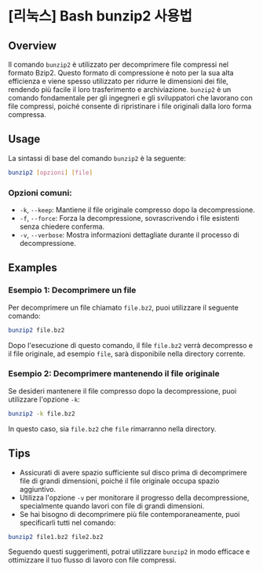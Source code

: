 # [리눅스] Bash bunzip2 사용법

## Overview
Il comando `bunzip2` è utilizzato per decomprimere file compressi nel formato Bzip2. Questo formato di compressione è noto per la sua alta efficienza e viene spesso utilizzato per ridurre le dimensioni dei file, rendendo più facile il loro trasferimento e archiviazione. `bunzip2` è un comando fondamentale per gli ingegneri e gli sviluppatori che lavorano con file compressi, poiché consente di ripristinare i file originali dalla loro forma compressa.

## Usage
La sintassi di base del comando `bunzip2` è la seguente:

```bash
bunzip2 [opzioni] [file]
```

### Opzioni comuni:
- `-k`, `--keep`: Mantiene il file originale compresso dopo la decompressione.
- `-f`, `--force`: Forza la decompressione, sovrascrivendo i file esistenti senza chiedere conferma.
- `-v`, `--verbose`: Mostra informazioni dettagliate durante il processo di decompressione.

## Examples
### Esempio 1: Decomprimere un file
Per decomprimere un file chiamato `file.bz2`, puoi utilizzare il seguente comando:

```bash
bunzip2 file.bz2
```

Dopo l'esecuzione di questo comando, il file `file.bz2` verrà decompresso e il file originale, ad esempio `file`, sarà disponibile nella directory corrente.

### Esempio 2: Decomprimere mantenendo il file originale
Se desideri mantenere il file compresso dopo la decompressione, puoi utilizzare l'opzione `-k`:

```bash
bunzip2 -k file.bz2
```

In questo caso, sia `file.bz2` che `file` rimarranno nella directory.

## Tips
- Assicurati di avere spazio sufficiente sul disco prima di decomprimere file di grandi dimensioni, poiché il file originale occupa spazio aggiuntivo.
- Utilizza l'opzione `-v` per monitorare il progresso della decompressione, specialmente quando lavori con file di grandi dimensioni.
- Se hai bisogno di decomprimere più file contemporaneamente, puoi specificarli tutti nel comando:

```bash
bunzip2 file1.bz2 file2.bz2
```

Seguendo questi suggerimenti, potrai utilizzare `bunzip2` in modo efficace e ottimizzare il tuo flusso di lavoro con file compressi.